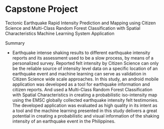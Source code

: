 # Capstone Project
Tectonic Earthquake Rapid Intensity Prediction and Mapping using Citizen Science and Multi-Class Random Forest Classification with Spatial Characteristics 
Machine Learning System Application

Summary 
  - Earthquake intense shaking results to different earthquake intensity reports and its assessment used to be a slow process, by means of a personalized survey. Reported felt intensity by Citizen Science can only be the reliable source of intensity level data on a specific location of an earthquake event and machine learning can serve as validation in Citizen Science wide scale approaches. In this study, an android mobile application was developed as a tool for earthquake information and citizen reports. And used a Multi-Class Random Forest Classification with Spatial Characteristics in creating a probabilistic iso-intensity map using the EMSC globally collected earthquake intensity felt testimonies. The developed application was evaluated as high quality in its intent as a tool and the machine learning presented in this study delivers a great potential in creating a probabilistic and visual information of the shaking intensity of an earthquake event in the Philippines.
